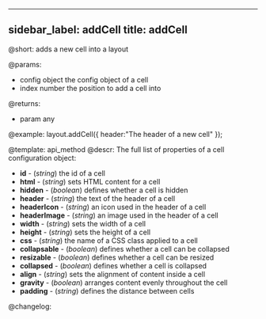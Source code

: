 
---
sidebar_label: addCell
title: addCell
---          

@short: adds a new cell into a layout


@params:
- config	object		the config object of a cell
- index		number		the position to add a cell into

@returns:
- param	any


@example:
layout.addCell({
    header:"The header of a new cell"
});


@template: api_method
@descr:
The full list of properties of a cell configuration object:

- **id** - (*string*) the id of a cell
- **html** - (*string*) sets HTML content for a cell
- **hidden** - (*boolean*) defines whether a cell is hidden
- **header** - (*string*) the text of the header of a cell
- **headerIcon** - (*string*) an icon used in the header of a cell
- **headerImage** - (*string*) an image used in the header of a cell
- **width** - (*string*) sets the width of a cell
- **height** - (*string*) sets the height of a cell
- **css** - (*string*) the name of a CSS class applied to a cell
- **collapsable**  - (*boolean*) defines whether a cell can be collapsed 
- **resizable** - (*boolean*) defines whether a cell can be resized
- **collapsed** - (*boolean*) defines whether a cell is collapsed 
- **align** - (*string*) sets the alignment of content inside a cell
- **gravity** - (*boolean*) arranges content evenly throughout the cell
- **padding** - (*string*) defines the distance between cells




@changelog:


